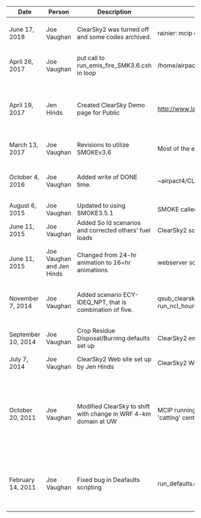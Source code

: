 |Date|Person|Description|Component/Module|Details|
|----|------|-----------|----------------|-------|
June 17, 2018 |Joe Vaughan |ClearSky2 was turned off and some codes archived. |rainier: mcip codes remain. aeolus: codes archived |On rainier the MCIP codes were left in place but the call from AQ_SIM.pl was removed. On aeolus the codes were tar'd zipped and burned to CD-ROM. 
April 26, 2017 |Joe Vaughan |put call to run_emis_fire_SMK3.6.csh in loop |/home/airpact5/CLEARHOME/RUN/smoke/run_emis_SMK3.6.csh |SMOKE sometimes fails, idiosyncratically and anomalously, so this scripting was put inside a loop that tests for success before exiting. 
April 19, 2017 |Jen Hinds |Created ClearSky Demo page for Public |http://www.lar.wsu.edu/clearsky/csky2_demo.html |A ClearSky page was created that shows how an animation is displayed, using a entirely arbitrary burning scenario that is unrelated to any actual grower or burner and thus exposes no information about which anyone should have heartburn. 
March 13, 2017 |Joe Vaughan |Revisions to utilize SMOKEv3.6 |Most of the emissions codes |For the change to SMOKEv3.6 changes were made to boht the presmoke and the smoke scripts. 
October 4, 2016 |Joe Vaughan |Added write of DONE time.  |~airpact4/CLEARHOME/RUN/qsub_master_csky2_cctm_30S.csh |Write of done time is into /data/airpact4/CLEARRUN/DONE. By "echo ${YEAR}${MONTH}${DAY} `date +'%C%y/%m/%d %H:%M'` >! $AIRDONE/${YEAR}${MONTH}${DAY}00" 
August 6, 2015 |Joe Vaughan |Updated to using SMOKE3.5.1 |SMOKE called under CLEARHOME/RUN/smoke |All scripts labeled w/ _080615 created for this update to using SMOKE3.5.1 
June 11, 2015 |Joe Vaughan |Added So Id scenarios and corrected others' fuel loads |ClearSky2 scripting and default data files |Implemented a new 30 tracer version which accommodates new scenarios by Brian Sines. 
June 11, 2015 |Joe Vaughan and Jen Hinds |Changed from 24-hr animation to 16=hr animations |webserver software |Because agricultural burns are not started before 8 AM, we dropped display of those early hours to shorten the time per loop and cut our reliably uninteresting hours without smoke. 
November 7, 2014 |Joe Vaughan |Added scenario ECY-IDEQ_NPT, that is combination of five. |qsub_clearsky2_102814.csh & plot routine run_ncl_hourly_named_web_combo.csh  |combines scenarios ECYatERO_Med-Whit IDEQ_BoundaryMed IDEQ_CentSMA-Med IDEQ_KootenaiMed NPT_Scenario04 into graphics for ECY-IDEQ_NPT. 
September 10, 2014 |Joe Vaughan |Crop Residue Disposal/Burning defaults set up |ClearSky2 emissions scripting |Default burning scenarios: 5 for ECY at ERO, 5 for NPT, 8 for IDEQ and one for JKV (emanating from junction of borders of Id, OR & WA) 
July 7, 2014 |Joe Vaughan |ClearSky2 Web site set up by Jen Hinds |ClearSky2 Website |located at http://lar.wsu.edu/clearsky2/csky2.html 
October 20, 2011 |Joe Vaughan |Modified ClearSky to shift with change in WRF 4-km domain at UW |MCIP running from mcip3.3_wrf_old-full_Oct2011.csh ; also now 'catting' centLatLon_45-118 to calmet6.2_to_netCDF.exe |MCIP was running with "BTRIM = 0" for the full 4-km WRF domain. With the shift in domain, now "BTRIM = -1" and "X0 = 61", "Y0 = 1", "NCOLS = 343" and "NROWS = 262". IfTer has been "F". The change in the WRF 4-km domain changed the MCIP results' central LAT and LON, so the contol file passed to convert calmet.dat to calmet_*_*d files, centLatLon*, was also modified. 
February 14, 2011 |Joe Vaughan |Fixed bug in Deafaults scripting |run_defaults.csh |When clearsky would run early enough to start defaults before the day being modeled, the Day-of-week value was wrong, cuasing the wrong est of defaults to be run. Added scripting to detect when date being modeled didn't match run date, and apply a correction.
